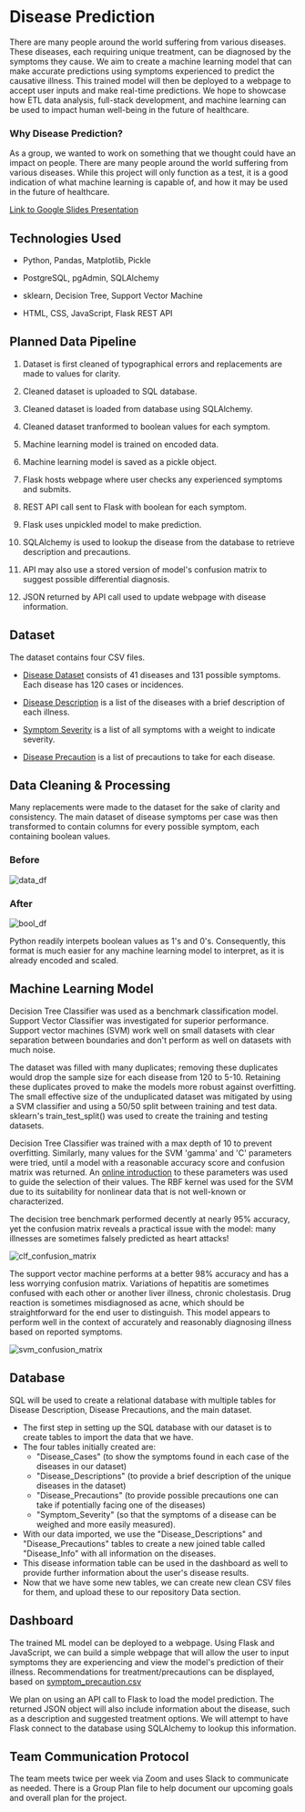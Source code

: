 # Disease Prediction

There are many people around the world suffering from various diseases. These diseases, each requiring unique treatment, can be diagnosed by the symptoms they cause. We aim to create a machine learning model that can make accurate predictions using symptoms experienced to predict the causative illness. This trained model will then be deployed to a webpage to accept user inputs and make real-time predictions. We hope to showcase how ETL data analysis, full-stack development, and machine learning can be used to impact human well-being in the future of healthcare.

### Why Disease Prediction?
As a group, we wanted to work on something that we thought could have an impact on people. There are many people around the world suffering from various diseases. While this project will only function as a test, it is a good indication of what machine learning is capable of, and how it may be used in the future of healthcare.

[Link to Google Slides Presentation](https://docs.google.com/presentation/d/17sEjf6EPZSJ9EY5Vl9RA3tWl3OAGQc6XCYFe-FfR_w0/edit?usp=sharing)

## Technologies Used

* Python, Pandas, Matplotlib, Pickle

* PostgreSQL, pgAdmin, SQLAlchemy

* sklearn, Decision Tree, Support Vector Machine

* HTML, CSS, JavaScript, Flask REST API

## Planned Data Pipeline

<!-- This section should stay written in the present tense. -->

1. Dataset is first cleaned of typographical errors and replacements are made to values for clarity.

2. Cleaned dataset is uploaded to SQL database.

3. Cleaned dataset is loaded from database using SQLAlchemy.

4. Cleaned dataset tranformed to boolean values for each symptom.

5. Machine learning model is trained on encoded data.

6. Machine learning model is saved as a pickle object.

7. Flask hosts webpage where user checks any experienced symptoms and submits.

8. REST API call sent to Flask with boolean for each symptom.

9. Flask uses unpickled model to make prediction.

10. SQLAlchemy is used to lookup the disease from the database to retrieve description and precautions.

11. API may also use a stored version of model's confusion matrix to suggest possible differential diagnosis.

12. JSON returned by API call used to update webpage with disease information.

## Dataset

The dataset contains four CSV files.

* [Disease Dataset](./Data/Cleaned/dataset_clean.csv) consists of 41 diseases and 131 possible symptoms. Each disease has 120 cases or incidences.

* [Disease Description](./Data/Cleaned/disease_description_clean.csv) is a list of the diseases with a brief description of each illness.

* [Symptom Severity](./Data/Cleaned/symptom_severity_clean.csv) is a list of all symptoms with a weight to indicate severity.

* [Disease Precaution](./Data/Cleaned/disease_precaution_clean.csv) is a list of precautions to take for each disease.

## Data Cleaning & Processing

Many replacements were made to the dataset for the sake of clarity and consistency. The main dataset of disease symptoms per case was then transformed to contain columns for every possible symptom, each containing boolean values.

### Before
![data_df](./Images/data_df.png)

### After
![bool_df](./Images/bool_df.png)

Python readily interpets boolean values as 1's and 0's. Consequently, this format is much easier for any machine learning model to interpret, as it is already encoded and scaled.

## Machine Learning Model

Decision Tree Classifier was used as a benchmark classification model. Support Vector Classifier was investigated for superior performance. Support vector machines (SVM) work well on small datasets with clear separation between boundaries and don't perform as well on datasets with much noise.

The dataset was filled with many duplicates; removing these duplicates would drop the sample size for each disease from 120 to 5-10. Retaining these duplicates proved to make the models more robust against overfitting. The small effective size of the unduplicated dataset was mitigated by using a SVM classifier and using a 50/50 split between training and test data. sklearn's train_test_split() was used to create the training and testing datasets.

Decision Tree Classifier was trained with a max depth of 10 to prevent overfitting. Similarly, many values for the SVM 'gamma' and 'C' parameters were tried, until a model with a reasonable accuracy score and confusion matrix was returned. An [online introduction](https://vitalflux.com/svm-rbf-kernel-parameters-code-sample/) to these parameters was used to guide the selection of their values. The RBF kernel was used for the SVM due to its suitability for nonlinear data that is not well-known or characterized.

The decision tree benchmark performed decently at nearly 95% accuracy, yet the confusion matrix reveals a practical issue with the model: many illnesses are sometimes falsely predicted as heart attacks!

![clf_confusion_matrix](/Images/clf_confusion_matrix.png)

The support vector machine performs at a better 98% accuracy and has a less worrying confusion matrix. Variations of hepatitis are sometimes confused with each other or another liver illness, chronic cholestasis. Drug reaction is sometimes misdiagnosed as acne, which should be straightforward for the end user to distinguish. This model appears to perform well in the context of accurately and reasonably diagnosing illness based on reported symptoms.

![svm_confusion_matrix](/Images/svm_confusion_matrix.png)

## Database

SQL will be used to create a relational database with multiple tables for Disease Description, Disease Precautions, and the main dataset.

* The first step in setting up the SQL database with our dataset is to create tables to import the data that we have. 
* The four tables initially created are:
  - "Disease_Cases" (to show the symptoms found in each case of the diseases in our dataset) 
  - "Disease_Descriptions" (to provide a brief description of the unique diseases in the dataset) 
  - "Disease_Precautions" (to provide possible precautions one can take if potentially facing one of the diseases)
  - "Symptom_Severity" (so that the symptoms of a disease can be weighed and more easily measured).
* With our data imported, we use the "Disease_Descriptions" and "Disease_Precautions" tables to create a new joined table called "Disease_Info" with all information on the diseases. 
* This disease information table can be used in the dashboard as well to provide further information about the user's disease results.
* Now that we have some new tables, we can create new clean CSV files for them, and upload these to our repository Data section.

## Dashboard
The trained ML model can be deployed to a webpage. Using Flask and JavaScript, we can build a simple webpage that will allow the user to input symptoms they are experiencing and view the model's prediction of their illness. Recommendations for treatment/precautions can be displayed, based on [symptom_precaution.csv](./Data/symptom_precaution.csv) 

We plan on using an API call to Flask to load the model prediction. The returned JSON object will also include information about the disease, such as a description and suggested treatment options. We will attempt to have Flask connect to the database using SQLAlchemy to lookup this information.

## Team Communication Protocol
The team meets twice per week via Zoom and uses Slack to communicate as needed. There is a Group Plan file to help document our upcoming goals and overall plan for the project.
